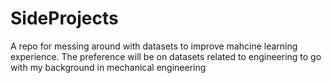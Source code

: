 # SideProjects
A repo for messing around with datasets to improve mahcine learning experience. The preference will be on datasets  related to engineering to go with my background in mechanical engineering
